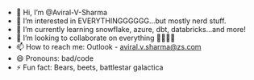 - 👋 Hi, I’m @Aviral-V-Sharma
- 👀 I’m interested in EVERYTHINGGGGGG...but mostly nerd stuff.
- 🌱 I’m currently learning snowflake, azure, dbt, databricks...and more!
- 💞️ I’m looking to collaborate on everything 🚀🚀🚀🚀
- 📫 How to reach me: Outlook - aviral.v.sharma@zs.com
- 😄 Pronouns: bad/code
- ⚡ Fun fact: Bears, beets, battlestar galactica

<!---
Aviral-V-Sharma/Aviral-V-Sharma is a ✨ special ✨ repository because its `README.md` (this file) appears on your GitHub profile.
You can click the Preview link to take a look at your changes.
--->

